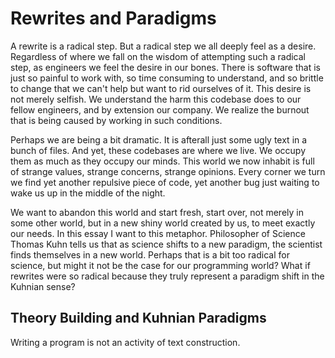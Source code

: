 # Rewrites and Paradigms

A rewrite is a radical step. But a radical step we all deeply feel as a desire. Regardless of where we fall on the wisdom of attempting such a radical step, as engineers we feel the desire in our bones. There is software that is just so painful to work with, so time consuming to understand, and so brittle to change that we can't help but want to rid ourselves of it. This desire is not merely selfish. We understand the harm this codebase does to our fellow engineers, and by extension our company. We realize the burnout that is being caused by working in such conditions.

Perhaps we are being a bit dramatic. It is afterall just some ugly text in a bunch of files. And yet, these codebases are where we live. We occupy them as much as they occupy our minds. This world we now inhabit is full of strange values, strange concerns, strange opinions. Every corner we turn we find yet another repulsive piece of code, yet another bug just waiting to wake us up in the middle of the night.

We want to abandon this world and start fresh, start over, not merely in some other world, but in a new shiny world created by us, to meet exactly our needs. In this essay I want to this metaphor. Philosopher of Science Thomas Kuhn tells us that as science shifts to a new paradigm, the scientist finds themselves in a new world. Perhaps that is a bit too radical for science, but might it not be the case for our programming world? What if rewrites were so radical because they truly represent a paradigm shift in the Kuhnian sense?

## Theory Building and Kuhnian Paradigms

Writing a program is not an activity of text construction.




